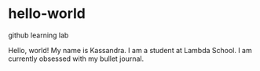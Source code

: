 # hello-world
github learning lab

Hello, world! 
My name is Kassandra. I am a student at Lambda School. 
I am currently obsessed with my bullet journal. 
